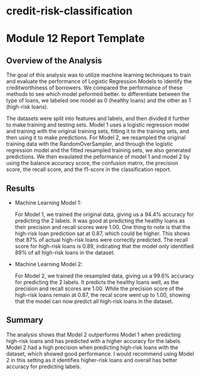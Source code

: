 # credit-risk-classification

# Module 12 Report Template

## Overview of the Analysis

The goal of this analysis was to utilize machine learning techniques to train and evaluate the performance of Logistic Regression Models to identify the creditworthiness of borrowers. We compared the performance of these methods to see which model peformed better. to differentiate between the type of loans, we labeled one model as 0 (healthy loans) and the other as 1 (high-risk loans).

The datasets were split into features and labels, and then divided it further to make training and testing sets. Model 1 uses a logistic regression model and training with the original training sets, fitting it to the training sets, and then using it to make predictions. For Model 2, we resampled the original training data with the RandomOverSampler, and through the logistic regression model and the fitted resampled training sets, we also generated predictions. We then evaulated the peformance of model 1 and model 2 by using the balance accuracy score, the confusion matrix, the precision score, the recall score, and the f1-score in the classification report. 


## Results

* Machine Learning Model 1:
  
    For Model 1, we trained the original data, giving us a 94.4% accuracy for predicting the 2 labels. It was good at predicting the healthy loans as their precision and recall scores were 1.00. One thing to note is that the high-risk loan prediction sat at 0.87, which could be higher. This shows that 87% of actual high-risk loans were correctly predicted. The recall score for high-risk loans is 0.89, indicating that the model only identified 89% of all high-risk loans in the dataset. 



* Machine Learning Model 2:

    For Model 2, we trained the resampled data, giving us a 99.6% accuracy for predicting the 2 labels. It predicts the healthy loans well, as the precision and recall scores are 1.00. While the precision score of the high-risk loans remain at 0.87, the recal score went up to 1.00, showing that the model can now predict all high-risk loans in the dataset. 
  
  

## Summary

The analysis shows that Model 2 outperforms Model 1 when predicting high-risk loans and has predicted with a higher accuracy for the labels. Model 2 had a high precision when predicting high-risk loans with the dataset, which showed good performance. I would recommend using Model 2 in this setting as it identifies higher-risk loans and overall has better accuracy for predicting labels. 
